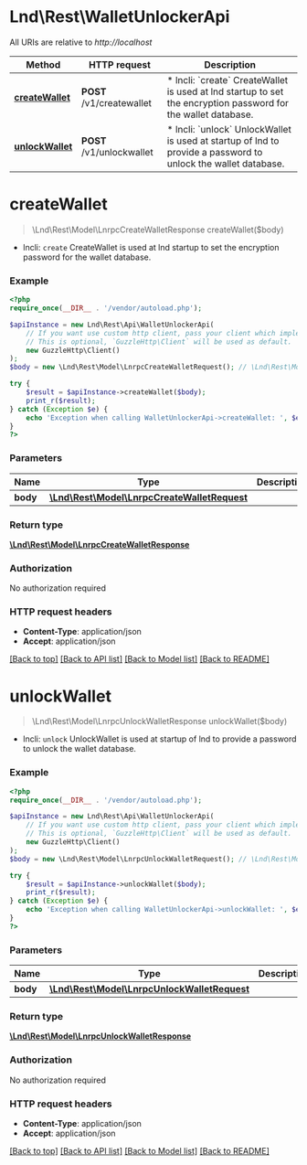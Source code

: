 # Lnd\Rest\WalletUnlockerApi

All URIs are relative to *http://localhost*

Method | HTTP request | Description
------------- | ------------- | -------------
[**createWallet**](WalletUnlockerApi.md#createWallet) | **POST** /v1/createwallet | * lncli: &#x60;create&#x60; CreateWallet is used at lnd startup to set the encryption password for the wallet database.
[**unlockWallet**](WalletUnlockerApi.md#unlockWallet) | **POST** /v1/unlockwallet | * lncli: &#x60;unlock&#x60; UnlockWallet is used at startup of lnd to provide a password to unlock the wallet database.


# **createWallet**
> \Lnd\Rest\Model\LnrpcCreateWalletResponse createWallet($body)

* lncli: `create` CreateWallet is used at lnd startup to set the encryption password for the wallet database.

### Example
```php
<?php
require_once(__DIR__ . '/vendor/autoload.php');

$apiInstance = new Lnd\Rest\Api\WalletUnlockerApi(
    // If you want use custom http client, pass your client which implements `GuzzleHttp\ClientInterface`.
    // This is optional, `GuzzleHttp\Client` will be used as default.
    new GuzzleHttp\Client()
);
$body = new \Lnd\Rest\Model\LnrpcCreateWalletRequest(); // \Lnd\Rest\Model\LnrpcCreateWalletRequest | 

try {
    $result = $apiInstance->createWallet($body);
    print_r($result);
} catch (Exception $e) {
    echo 'Exception when calling WalletUnlockerApi->createWallet: ', $e->getMessage(), PHP_EOL;
}
?>
```

### Parameters

Name | Type | Description  | Notes
------------- | ------------- | ------------- | -------------
 **body** | [**\Lnd\Rest\Model\LnrpcCreateWalletRequest**](../Model/LnrpcCreateWalletRequest.md)|  |

### Return type

[**\Lnd\Rest\Model\LnrpcCreateWalletResponse**](../Model/LnrpcCreateWalletResponse.md)

### Authorization

No authorization required

### HTTP request headers

 - **Content-Type**: application/json
 - **Accept**: application/json

[[Back to top]](#) [[Back to API list]](../../README.md#documentation-for-api-endpoints) [[Back to Model list]](../../README.md#documentation-for-models) [[Back to README]](../../README.md)

# **unlockWallet**
> \Lnd\Rest\Model\LnrpcUnlockWalletResponse unlockWallet($body)

* lncli: `unlock` UnlockWallet is used at startup of lnd to provide a password to unlock the wallet database.

### Example
```php
<?php
require_once(__DIR__ . '/vendor/autoload.php');

$apiInstance = new Lnd\Rest\Api\WalletUnlockerApi(
    // If you want use custom http client, pass your client which implements `GuzzleHttp\ClientInterface`.
    // This is optional, `GuzzleHttp\Client` will be used as default.
    new GuzzleHttp\Client()
);
$body = new \Lnd\Rest\Model\LnrpcUnlockWalletRequest(); // \Lnd\Rest\Model\LnrpcUnlockWalletRequest | 

try {
    $result = $apiInstance->unlockWallet($body);
    print_r($result);
} catch (Exception $e) {
    echo 'Exception when calling WalletUnlockerApi->unlockWallet: ', $e->getMessage(), PHP_EOL;
}
?>
```

### Parameters

Name | Type | Description  | Notes
------------- | ------------- | ------------- | -------------
 **body** | [**\Lnd\Rest\Model\LnrpcUnlockWalletRequest**](../Model/LnrpcUnlockWalletRequest.md)|  |

### Return type

[**\Lnd\Rest\Model\LnrpcUnlockWalletResponse**](../Model/LnrpcUnlockWalletResponse.md)

### Authorization

No authorization required

### HTTP request headers

 - **Content-Type**: application/json
 - **Accept**: application/json

[[Back to top]](#) [[Back to API list]](../../README.md#documentation-for-api-endpoints) [[Back to Model list]](../../README.md#documentation-for-models) [[Back to README]](../../README.md)


